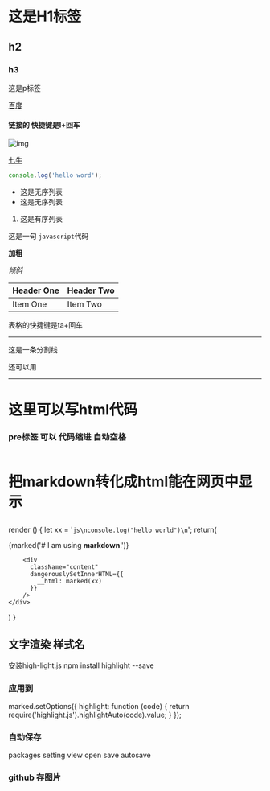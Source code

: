 # 这是H1标签

## h2

### h3

这是p标签

[百度](http:www.baidu.com)
#### 链接的 快捷键是l+回车

![img](http://f.hiphotos.baidu.com/baike/s%3D500/sign=e51ac644a318972ba73a00cad6cd7b9d/b21bb051f8198618037615d442ed2e738bd4e6a9.jpg)

[七牛](http://www.qiniu.com/)

```js
console.log('hello word');
```

- 这是无序列表
- 这是无序列表



1. 这是有序列表

这是一句    `javascript`代码


**加粗**


_倾斜_

| Header One     | Header Two     |
| :------------- | :------------- |
| Item One       | Item Two       |
表格的快捷键是ta+回车

***
这是一条分割线

还可以用

---

<h1>这里可以写html代码</h1>

### pre标签 可以 代码缩进 自动空格<pre></pre>


# 把markdown转化成html能在网页中显示
##   



render () {
  let xx = '```js\nconsole.log("hello world")\n```';
  return(
    <div>
      {marked('# I am using __markdown__.')}<br/>

        <div
          className="content"
          dangerouslySetInnerHTML={{
            __html: marked(xx)
          }}
        />
    </div>
  )
}

## 文字渲染 样式名
安装high-light.js
npm install highlight --save

### 应用到
marked.setOptions({
  highlight: function (code) {
    return require('highlight.js').highlightAuto(code).value;
  }
});
### 自动保存
packages setting view open  save autosave

### github 存图片
